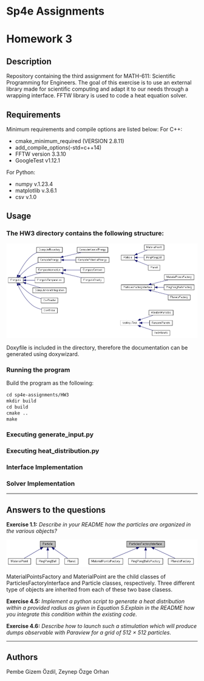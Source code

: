 # Sp4e Assignments

# Homework 3

## Description
Repository containing the third assignment for MATH-611: Scientific Programming for Engineers. The goal of this exercise is to use an external library made for scientific computing and adapt it to our needs through a wrapping interface. FFTW library is used to code a heat equation solver.

## Requirements
Minimum requirements and compile options are listed below:
For C++:
- cmake_minimum_required (VERSION 2.8.11)
- add_compile_options(-std=c++14)
- FFTW version 3.3.10
- GoogleTest v1.12.1

For Python:
- numpy v.1.23.4
- matplotlib v.3.6.1
- csv v.1.0

## Usage
### The HW3 directory contains the following structure:
<p align="center" >
<img src="HW3/figures/classHierarchy2.png" width="600" />
</p>
Doxyfile is included in the directory, therefore the documentation can be generated using doxywizard.

### Running the program
Build the program as the following: 
```
cd sp4e-assignments/HW3
mkdir build
cd build 
cmake ..
make
```
### Executing generate_input.py

### Executing heat_distribution.py


### Interface Implementation


### Solver Implementation


------
## Answers to the questions

**Exercise 1.1:** 
_Describe in your README how the particles are organized in the various objects?_
<p align="center" >
<img src="HW3/figures/classHierarchy3.png" width="600" />
</p>
MaterialPointsFactory and MaterialPoint are the child classes of ParticlesFactoryInterface and Particle classes, respectively. Three different type of objects are inherited from each of these two base clasess.


**Exercise 4.5:** 
_Implement a python script to generate a heat distribution within a provided radius as given in Equation
5.Explain in the README how you integrate this condition within the existing code._



**Exercise 4.6:** 
_Describe how to launch such a stimulation which will produce dumps observable with Paraview for a
grid of 512 × 512 particles._

----

## Authors
Pembe Gizem Özdil, Zeynep Özge Orhan

